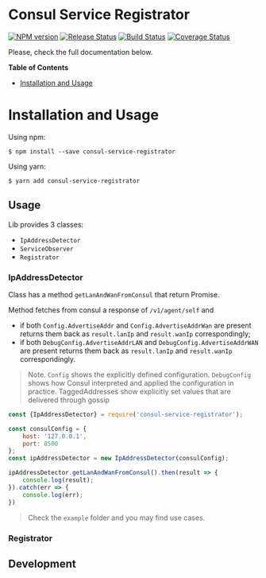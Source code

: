 # Consul Service Registrator

[![NPM version](https://img.shields.io/npm/v/consul-service-registrator.svg)](https://www.npmjs.com/package/consul-service-registrator)
[![Release Status](https://github.com/LCMApps/consul-service-registrator/workflows/NPM%20Release/badge.svg)](https://github.com/LCMApps/consul-service-registrator/releases)
[![Build Status](https://travis-ci.org/LCMApps/consul-service-registrator.svg?branch=master)](https://travis-ci.org/LCMApps/consul-service-registrator)
[![Coverage Status](https://coveralls.io/repos/github/LCMApps/consul-service-registrator/badge.svg?branch=master)](https://coveralls.io/github/LCMApps/consul-service-registrator?branch=master)

Please, check the full documentation below.

**Table of Contents**

* [Installation and Usage](#installation)

# <a name="installation"></a>Installation and Usage

Using npm:
```shell
$ npm install --save consul-service-registrator
```

Using yarn:
```shell
$ yarn add consul-service-registrator
```

## Usage

Lib provides 3 classes:
- `IpAddressDetector`
- `ServiceObserver`
- `Registrator`

### IpAddressDetector

Class has a method `getLanAndWanFromConsul` that return Promise.

Method fetches from consul a response of `/v1/agent/self` and
* if both `Config.AdvertiseAddr` and `Config.AdvertiseAddrWan` are present
returns them back as `result.lanIp` and `result.wanIp` correspondingly;
* if both `DebugConfig.AdvertiseAddrLAN` and `DebugConfig.AdvertiseAddrWAN` are present
  returns them back as `result.lanIp` and `result.wanIp` correspondingly.

> Note. `Config` shows the explicitly defined configuration. `DebugConfig` shows how Consul interpreted and applied
> the configuration in practice. TaggedAddresses show explicitly set values that are delivered through gossip

```js
const {IpAddressDetector} = require('consul-service-registrator');

const consulConfig = {
    host: '127.0.0.1',
    port: 8500
};
const ipAddressDetector = new IpAddressDetector(consulConfig);

ipAddressDetector.getLanAndWanFromConsul().then(result => {
    console.log(result);
}).catch(err => {
    console.log(err);
})
```

> Check the `example` folder and you may find use cases.

### Registrator



## Development

